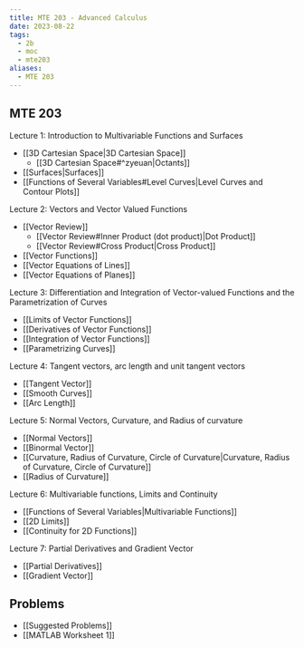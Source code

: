 ```yaml
---
title: MTE 203 - Advanced Calculus
date: 2023-08-22
tags:
  - 2b
  - moc
  - mte203
aliases:
  - MTE 203
---
```

## MTE 203

Lecture 1: Introduction to Multivariable Functions and Surfaces
- [[3D Cartesian Space|3D Cartesian Space]]
	- [[3D Cartesian Space#^zyeuan|Octants]]
- [[Surfaces|Surfaces]]
- [[Functions of Several Variables#Level Curves|Level Curves and Contour Plots]]

Lecture 2: Vectors and Vector Valued Functions
- [[Vector Review]]
	- [[Vector Review#Inner Product (dot product)|Dot Product]]
	- [[Vector Review#Cross Product|Cross Product]]
- [[Vector Functions]]
- [[Vector Equations of Lines]]
- [[Vector Equations of Planes]]

Lecture 3: Differentiation and Integration of Vector-valued Functions and the Parametrization of Curves
- [[Limits of Vector Functions]]
- [[Derivatives of Vector Functions]]
- [[Integration of Vector Functions]]
- [[Parametrizing Curves]]

Lecture 4: Tangent vectors, arc length and unit tangent vectors
- [[Tangent Vector]]
- [[Smooth Curves]]
- [[Arc Length]]

Lecture 5: Normal Vectors, Curvature, and Radius of curvature
- [[Normal Vectors]]
- [[Binormal Vector]]
- [[Curvature, Radius of Curvature, Circle of Curvature|Curvature, Radius of Curvature, Circle of Curvature]]
- [[Radius of Curvature]]

Lecture 6: Multivariable functions, Limits and Continuity
- [[Functions of Several Variables|Multivariable Functions]]
- [[2D Limits]]
- [[Continuity for 2D Functions]]

Lecture 7: Partial Derivatives and Gradient Vector
- [[Partial Derivatives]]
- [[Gradient Vector]]

## Problems
- [[Suggested Problems]]
- [[MATLAB Worksheet 1]]